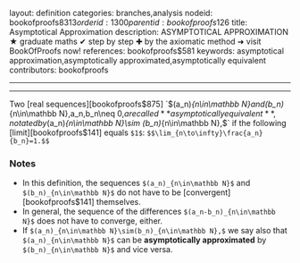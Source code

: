 layout: definition
categories: branches,analysis
nodeid: bookofproofs$8313
orderid: 1300
parentid: bookofproofs$126
title: Asymptotical Approximation
description: ASYMPTOTICAL APPROXIMATION ★ graduate maths ✔ step by step ✚ by the axiomatic method ➜ visit BookOfProofs now!
references: bookofproofs$581
keywords: asymptotical approximation,asymptotically approximated,asymptotically equivalent
contributors: bookofproofs

---


---

Two [real sequences][bookofproofs$875] `$(a_n)_{n\in\mathbb N}$` and `$(b_n)_{n\in\mathbb N},$` `$a_n,b_n\neq 0,$` are called **asymptotically equivalent**, notated by `$(a_n)_{n\in\mathbb N}\sim (b_n)_{n\in\mathbb N},$` if the following [limit][bookofproofs$141] equals `$1$`: `$$\lim_{n\to\infty}\frac{a_n}{b_n}=1.$$`

### Notes

* In this definition, the sequences `$(a_n)_{n\in\mathbb N}$` and `$(b_n)_{n\in\mathbb N}$` do not have to be [convergent][bookofproofs$141] themselves.
* In general, the sequence of the differences `$(a_n-b_n)_{n\in\mathbb N}$` does not have to converge, either.
* If `$(a_n)_{n\in\mathbb N}\sim(b_n)_{n\in\mathbb N},$` we say also that `$(a_n)_{n\in\mathbb N}$` can be **asymptotically approximated** by `$(b_n)_{n\in\mathbb N}$` and vice versa.
